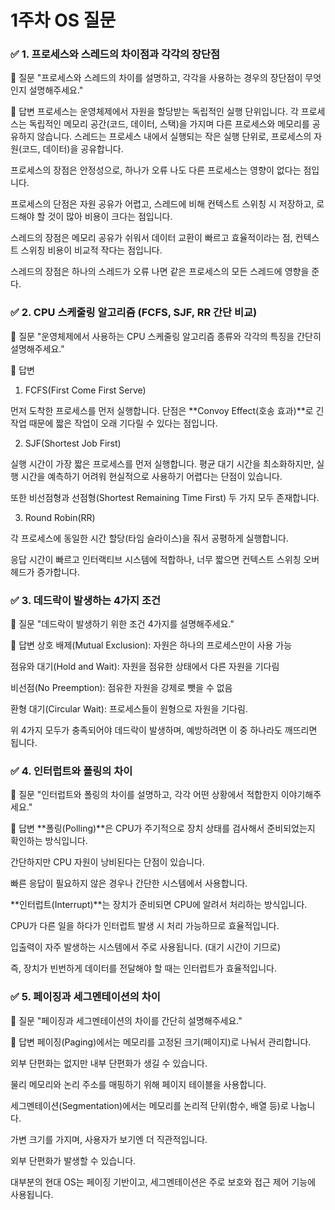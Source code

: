 # 1주차 OS 질문

### ✅ 1. 프로세스와 스레드의 차이점과 각각의 장단점

📌 질문
"프로세스와 스레드의 차이를 설명하고, 각각을 사용하는 경우의 장단점이 무엇인지 설명해주세요."

📌 답변
프로세스는 운영체제에서 자원을 할당받는 독립적인 실행 단위입니다. 
각 프로세스는 독립적인 메모리 공간(코드, 데이터, 스택)을 가지며 다른 프로세스와 메모리를 공유하지 않습니다.
스레드는 프로세스 내에서 실행되는 작은 실행 단위로, 프로세스의 자원(코드, 데이터)을 공유합니다.

프로세스의 장점은 안정성으로, 하나가 오류 나도 다른 프로세스는 영향이 없다는 점입니다.

프로세스의 단점은 자원 공유가 어렵고, 스레드에 비해 컨텍스트 스위칭 시 저장하고, 로드해야 할 것이 많아 비용이 크다는 점입니다.

스레드의 장점은 메모리 공유가 쉬워서 데이터 교환이 빠르고 효율적이라는 점, 컨텍스트 스위칭 비용이 비교적 작다는 점입니다.

스레드의 장점은 하나의 스레드가 오류 나면 같은 프로세스의 모든 스레드에 영향을 준다.


### ✅ 2. CPU 스케줄링 알고리즘 (FCFS, SJF, RR 간단 비교)

📌 질문
"운영체제에서 사용하는 CPU 스케줄링 알고리즘 종류와 각각의 특징을 간단히 설명해주세요."

📌 답변

1. FCFS(First Come First Serve)

먼저 도착한 프로세스를 먼저 실행합니다. 단점은 **Convoy Effect(호송 효과)**로 긴 작업 때문에 짧은 작업이 오래 기다릴 수 있다는 점입니다.

2. SJF(Shortest Job First)

실행 시간이 가장 짧은 프로세스를 먼저 실행합니다. 평균 대기 시간을 최소화하지만, 실행 시간을 예측하기 어려워 현실적으로 사용하기 어렵다는 단점이 있습니다.

또한 비선점형과 선점형(Shortest Remaining Time First) 두 가지 모두 존재합니다.

3. Round Robin(RR)

각 프로세스에 동일한 시간 할당(타임 슬라이스)을 줘서 공평하게 실행합니다. 

응답 시간이 빠르고 인터랙티브 시스템에 적합하나, 너무 짧으면 컨텍스트 스위칭 오버헤드가 증가합니다.


### ✅ 3. 데드락이 발생하는 4가지 조건

📌 질문
"데드락이 발생하기 위한 조건 4가지를 설명해주세요."

📌 답변
상호 배제(Mutual Exclusion): 자원은 하나의 프로세스만이 사용 가능

점유와 대기(Hold and Wait): 자원을 점유한 상태에서 다른 자원을 기다림

비선점(No Preemption): 점유한 자원을 강제로 뺏을 수 없음

환형 대기(Circular Wait): 프로세스들이 원형으로 자원을 기다림.

위 4가지 모두가 충족되어야 데드락이 발생하며, 예방하려면 이 중 하나라도 깨뜨리면 됩니다.


### ✅ 4. 인터럽트와 폴링의 차이

📌 질문
"인터럽트와 폴링의 차이를 설명하고, 각각 어떤 상황에서 적합한지 이야기해주세요."

📌 답변
**폴링(Polling)**은 CPU가 주기적으로 장치 상태를 검사해서 준비되었는지 확인하는 방식입니다.

간단하지만 CPU 자원이 낭비된다는 단점이 있습니다.

빠른 응답이 필요하지 않은 경우나 간단한 시스템에서 사용합니다.


**인터럽트(Interrupt)**는 장치가 준비되면 CPU에 알려서 처리하는 방식입니다.

CPU가 다른 일을 하다가 인터럽트 발생 시 처리 가능하므로 효율적입니다.

입출력이 자주 발생하는 시스템에서 주로 사용됩니다. (대기 시간이 기므로)

즉, 장치가 빈번하게 데이터를 전달해야 할 때는 인터럽트가 효율적입니다.



### ✅ 5. 페이징과 세그멘테이션의 차이

📌 질문
"페이징과 세그멘테이션의 차이를 간단히 설명해주세요."

📌 답변
페이징(Paging)에서는 메모리를 고정된 크기(페이지)로 나눠서 관리합니다.

외부 단편화는 없지만 내부 단편화가 생길 수 있습니다.

물리 메모리와 논리 주소를 매핑하기 위해 페이지 테이블을 사용합니다.


세그멘테이션(Segmentation)에서는 메모리를 논리적 단위(함수, 배열 등)로 나눕니다.

가변 크기를 가지며, 사용자가 보기엔 더 직관적입니다.

외부 단편화가 발생할 수 있습니다.


대부분의 현대 OS는 페이징 기반이고, 세그멘테이션은 주로 보호와 접근 제어 기능에 사용됩니다.



